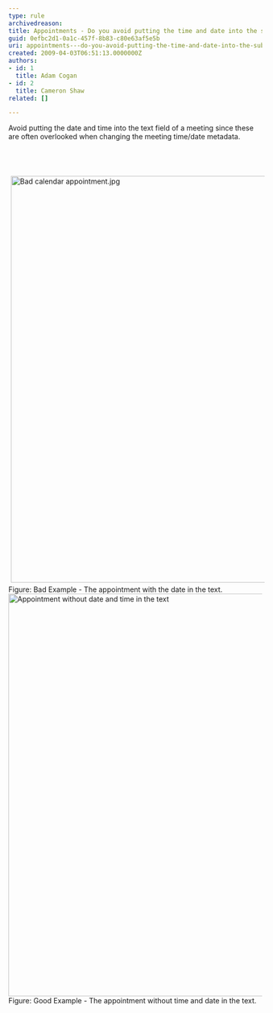 ```yaml
---
type: rule
archivedreason: 
title: Appointments - Do you avoid putting the time and date into the subject or body of a meeting?
guid: 0efbc2d1-0a1c-457f-8b83-c80e63af5e5b
uri: appointments---do-you-avoid-putting-the-time-and-date-into-the-subject-or-body-of-a-meeting
created: 2009-04-03T06:51:13.0000000Z
authors:
- id: 1
  title: Adam Cogan
- id: 2
  title: Cameron Shaw
related: []

---
```



Avoid putting the date and time into the text field of a meeting since these are often overlooked when changing the meeting time/date metadata.
<br>
<br><excerpt class='endintro'></excerpt><br>
<dl class="ssw15-rteElement-ImageArea">​​​​  <img src="/SiteAssets/appointments-do-you-avoid-putting-the-time-and-date-into-the-text-field-of-a-meeting/Bad%20calendar%20appointment.jpg" alt="Bad calendar appointment.jpg" style="margin&#58;5px;width&#58;808px;" /> Figure&#58; Bad Exa​mple - The appointment with the date in the text. <img class="ms-rteCustom-ImageArea" alt="Appointment without date and time in the text" src="/SiteAssets/appointments-do-you-avoid-putting-the-time-and-date-into-the-text-field-of-a-meeting/Good%20calendar%20appointment.jpg" style="width&#58;800px;" /> Figure&#58; Good Example - The appointment without time and date in t​he text.
</dl>


